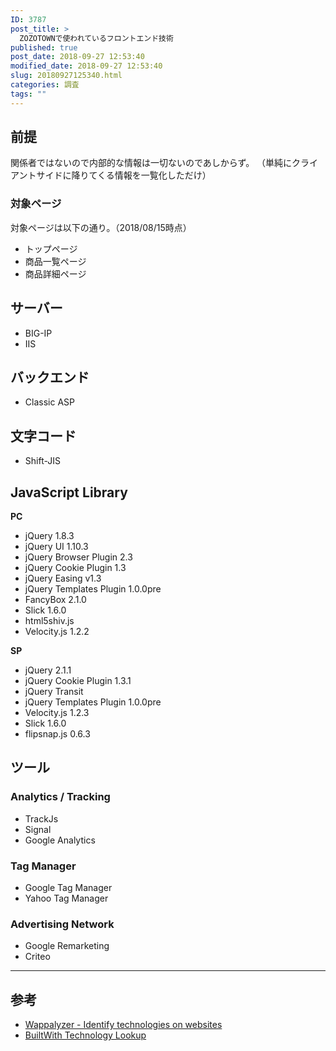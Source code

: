 ```yaml
---
ID: 3787
post_title: >
  ZOZOTOWNで使われているフロントエンド技術
published: true
post_date: 2018-09-27 12:53:40
modified_date: 2018-09-27 12:53:40
slug: 20180927125340.html
categories: 調査
tags: ""
---
```

## 前提

関係者ではないので内部的な情報は一切ないのであしからず。
（単純にクライアントサイドに降りてくる情報を一覧化しただけ）

### 対象ページ
対象ページは以下の通り。（2018/08/15時点）

- トップページ
- 商品一覧ページ
- 商品詳細ページ

## サーバー

- BIG-IP
- IIS

## バックエンド

- Classic ASP

## 文字コード

- Shift-JIS

##  JavaScript Library
**PC** 

- jQuery 1.8.3
- jQuery UI 1.10.3
- jQuery Browser Plugin 2.3
- jQuery Cookie Plugin 1.3
- jQuery Easing v1.3
- jQuery Templates Plugin 1.0.0pre
- FancyBox 2.1.0
- Slick 1.6.0
- html5shiv.js
- Velocity.js 1.2.2

**SP**

- jQuery 2.1.1
- jQuery Cookie Plugin 1.3.1
- jQuery Transit 
- jQuery Templates Plugin 1.0.0pre
- Velocity.js 1.2.3
- Slick 1.6.0
- flipsnap.js 0.6.3

## ツール
### Analytics / Tracking

- TrackJs
- Signal
- Google Analytics

### Tag Manager

- Google Tag Manager
- Yahoo Tag Manager

### Advertising Network

- Google Remarketing
- Criteo


---

## 参考
- [Wappalyzer - Identify technologies on websites](https://www.wappalyzer.com/)
- [BuiltWith Technology Lookup](https://builtwith.com/)